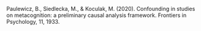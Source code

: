 ﻿---
layout: post
date:   2020-01-02 09:00:00
link: https://www.frontiersin.org/articles/10.3389/fpsyg.2020.01933/full
categories: article
year: 2020
---

Paulewicz, B., Siedlecka, M., & Koculak, M. (2020). Confounding in studies on metacognition: a preliminary causal analysis framework. Frontiers in Psychology, 11, 1933.

